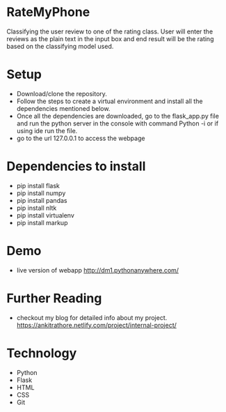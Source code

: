 # RateMyPhone
Classifying the user review to one of the rating class. User will enter the reviews as the plain text in the input box and end result will be the rating based on the classifying model used.

# Setup
- Download/clone the repository.
- Follow the steps to create a virtual environment and install all the dependencies mentioned below.
- Once all the dependencies are downloaded, go to the flask_app.py file and run the python server in the console with command Python -i or if using ide run the file.
- go to the url 127.0.0.1 to access the webpage

# Dependencies to install
- pip install flask
- pip install numpy
- pip install pandas
- pip install nltk
- pip install virtualenv
- pip install markup

# Demo
- live version of webapp http://dm1.pythonanywhere.com/

# Further Reading
- checkout my blog for detailed info about my project. https://ankitrathore.netlify.com/project/internal-project/

# Technology
- Python
- Flask
- HTML
- CSS
- Git

